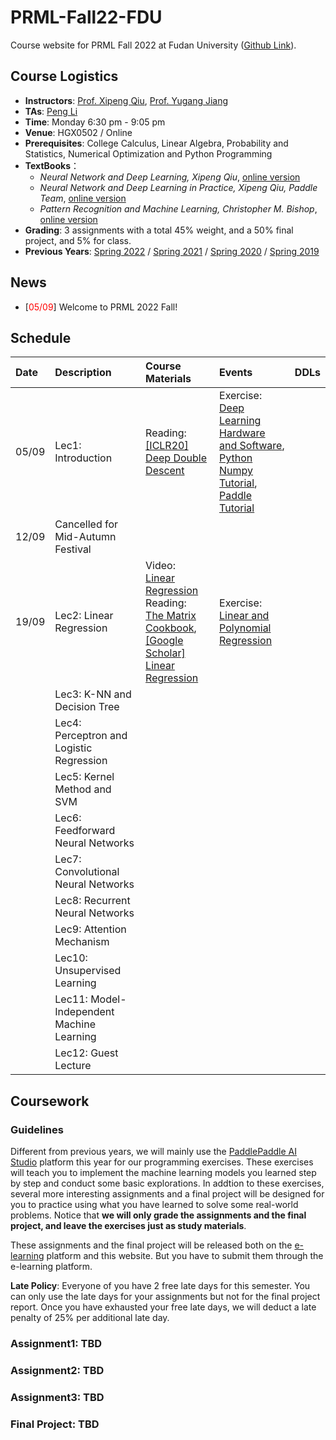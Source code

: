 # PRML-Fall22-FDU

Course website for PRML Fall 2022 at Fudan University ([Github Link](https://github.com/dasepli/PRML-Fall22-FDU)).

## Course Logistics
- **Instructors**: [Prof. Xipeng Qiu](https://xpqiu.github.io/index.html), [Prof. Yugang Jiang](http://www.yugangjiang.info/bioChn.html)
- **TAs**: <a href="mailto:lip21@m.fudan.edu.cn">Peng Li</a>
- **Time**: Monday 6:30 pm - 9:05 pm
- **Venue**: HGX0502 / Online
- **Prerequisites**: College Calculus, Linear Algebra, Probability and Statistics, Numerical Optimization and Python Programming
- **TextBooks**：
	- *Neural Network and Deep Learning, Xipeng Qiu*, [online version](https://nndl.github.io/)
	- *Neural Network and Deep Learning in Practice, Xipeng Qiu, Paddle Team*, [online version](https://github.com/nndl/practice-in-paddle/)
	- *Pattern Recognition and Machine Learning, Christopher M. Bishop*, [online version](https://www.microsoft.com/en-us/research/uploads/prod/2006/01/Bishop-Pattern-Recognition-and-Machine-Learning-2006.pdf)
- **Grading**: 3 assignments with a total 45% weight, and a 50% final project, and 5% for class.
- **Previous Years**: [Spring 2022](https://github.com/dasepli/PRML-Spring22-FDU) / [Spring 2021](https://toscode.gitee.com/fnlp/prml-21-spring) / [Spring 2020](https://github.com/xuyige/PRML-Spring20-FDU) / [Spring 2019](https://github.com/FDUCSLG/PRML-2019Spring-FDU)

## News
<ul>  
<li>[<font color="red">05/09</font>] Welcome to PRML 2022 Fall! </li>
</ul>

## Schedule

|Date| Description | Course Materials | Events | DDLs |
| :-- | :-- | :-- | :-- | :-- |
|05/09 |Lec1: Introduction  |Reading:<br>[[ICLR20] Deep Double Descent](https://openreview.net/forum?id=B1g5sA4twr)| Exercise: <br>[Deep Learning Hardware and Software](http://cs231n.stanford.edu/slides/2021/lecture_6.pdf),<br>[Python Numpy Tutorial](https://cs231n.github.io/python-numpy-tutorial/),<br>[Paddle Tutorial](https://github.com/nndl/practice-in-paddle/blob/main/chap1%E5%AE%9E%E8%B7%B5%E5%9F%BA%E7%A1%80/%E5%AE%9E%E8%B7%B5%E5%9F%BA%E7%A1%80.ipynb)| |
|12/09 |Cancelled for Mid-Autumn Festival | | | |
|19/09 |Lec2: Linear Regression  |Video:<br>[Linear Regression](https://zhibo.chaoxing.com/1000095851835004)<br>Reading:<br>[The Matrix Cookbook](https://www.math.uwaterloo.ca/~hwolkowi/matrixcookbook.pdf), <br>[[Google Scholar] Linear Regression](https://scholar.google.com/scholar?start=0&q=Linear+Regression&hl=en&as_sdt=0,5) | Exercise: <br>[Linear and Polynomial Regression](https://aistudio.baidu.com/aistudio/education/group/info/27200)| |
| |Lec3: K-NN and Decision Tree | | | |
| |Lec4: Perceptron and Logistic Regression  | |  | |
| |Lec5: Kernel Method and SVM | |  | |
| |Lec6: Feedforward Neural Networks | |  | |
| |Lec7: Convolutional Neural Networks | | | |
| |Lec8: Recurrent Neural Networks  | | | |
| |Lec9: Attention Mechanism | |  | |
| |Lec10: Unsupervised Learning | |  | |
| |Lec11: Model-Independent Machine Learning  | |  | |
| |Lec12: Guest Lecture| |  | |

## Coursework
### Guidelines
Different from previous years, we will mainly use the [PaddlePaddle AI Studio](https://aistudio.baidu.com/aistudio/index) platform this year for our programming exercises. These exercises will teach you to implement the machine learning models you learned step by step and conduct some basic explorations. In addtion to these exercises, several more interesting assignments and a final project will be designed for you to practice using what you have learned to solve some real-world problems. Notice that **we will only grade the assignments and the final project, and leave the exercises just as study materials**. 

These assignments and the final project will be released both on the [e-learning](https://elearning.fudan.edu.cn/) platform and this website. But you have to submit them through the e-learning platform. 

**Late Policy**: Everyone of you have 2 free late days for this semester. You can only use the late days for your assignments but not for the final project report. Once you have exhausted your free late days, we will deduct a late penalty of 25% per additional late day.


### Assignment1: TBD

### Assignment2: TBD

### Assignment3: TBD

### Final Project: TBD

